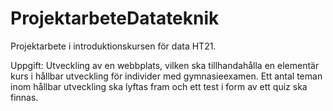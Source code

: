 # ProjektarbeteDatateknik
 Projektarbete i introduktionskursen för data HT21.
 
Uppgift: Utveckling av en webbplats, vilken ska tillhandahålla en elementär kurs i hållbar utveckling för individer med gymnasieexamen. Ett antal teman inom hållbar utveckling ska lyftas fram och ett test i form av ett quiz ska finnas. 
